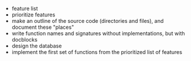 * feature list
* prioritize features
* make an outline of the source code (directories and files), and document these "places"
* write function names and signatures without implementations, but with docblocks
* design the database
* implement the first set of functions from the prioritized list of features